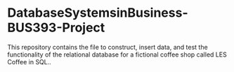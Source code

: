# DatabaseSystemsinBusiness-BUS393-Project
This repository contains the file to construct, insert data, and test the functionality of the relational database for a fictional coffee shop called LES Coffee in SQL..
